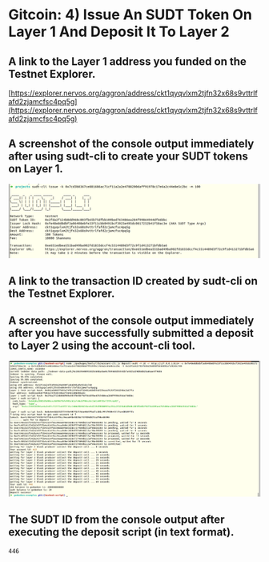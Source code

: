 # Gitcoin: 4) Issue An SUDT Token On Layer 1 And Deposit It To Layer 2

## A link to the Layer 1 address you funded on the Testnet Explorer.

[https://explorer.nervos.org/aggron/address/ckt1qyqvlxm2tjfn32x68s9vttrlfafd2zjamcfsc4pq5g](https://explorer.nervos.org/aggron/address/ckt1qyqvlxm2tjfn32x68s9vttrlfafd2zjamcfsc4pq5g)

## A screenshot of the console output immediately after using sudt-cli to create your SUDT tokens on Layer 1.

![](sudt.png)

## A link to the transaction ID created by sudt-cli on the Testnet Explorer.

[](https://explorer.nervos.org/aggron/transaction/0xe651edbea551bad49ba902fd1833dccf4c5514489d3f72c9f1d413271bfdb5a6)

## A screenshot of the console output immediately after you have successfully submitted a deposit to Layer 2 using the account-cli tool.

![](submitted.png)

## The SUDT ID from the console output after executing the deposit script (in text format).

```
446
```

